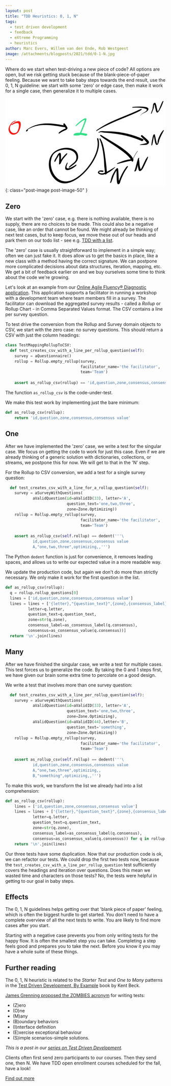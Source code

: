 ```yaml
---
layout: post
title: "TDD Heuristics: 0, 1, N"
tags:
  - test driven development
  - feedback
  - eXtreme Programming
  - heuristics
author: Marc Evers, Willem van den Ende, Rob Westgeest
image: /attachments/blogposts/2021/tdd/0-1-N.jpg
---
```


Where do we start when test-driving a new piece of code? All options are open,
but we risk getting stuck because of the blank-piece-of-paper feeling. Because
we want to take baby steps towards the end result, use the 0, 1, N guideline:
we start with some 'zero' or edge case, then make it work for a single case,
then generalize it to multiple cases.

![0-1-N.jpg](/attachments/blogposts/2021/tdd/0-1-N.jpg)
{: class="post-image post-image-50" }

## Zero

We start with the 'zero' case, e.g. there is nothing available, there is no
supply, there are no choices to be made. This could also be a negative case,
like an order that cannot be found. We might already be thinking of next test
cases, but to keep focus, we move these out of our heads and park them on our
todo list - see e.g. [TDD with a
list](https://www.sammancoaching.org/learning_hours/small_steps/tdd_with_a_list.html).

The 'zero' case is usually straightforward to implement in a simple way; often
we can just fake it. It does allow us to get the basics in place, like a new
class with a method having the correct signature. We can postpone more
complicated decisions about data structures, iteration, mapping, etc. We get a
bit of feedback earlier on and we buy ourselves some time to think about the
code we're growing.

Let's look at an example from our [Online Agile Fluency® Diagnostic
application](/2020/09/25/hexagonal-frontend-example.html). This application
supports a facilitator in running a workshop with a development team where team
members fill in a survey. The facilitator can download the aggregated survey
results - called a *Rollup* or Rollup Chart - in Comma Separated Values format.
The CSV contains a line per survey question.

To test drive the conversion from the Rollup and Survey domain objects to CSV,
we start with the zero case: no survey questions. This should return a CSV with
just the column headings:

```python
class TestMappingRollupToCSV:
  def test_creates_csv_with_a_line_per_rollup_question(self):
    survey = aQuestionnaire()
    rollup = Rollup.empty_rollup(survey,
                                 facilitator_name='the facilitator',
                                 team='Team')

    assert as_rollup_csv(rollup) == 'id,question,zone,consensus,consensus value'
```

The function `as_rollup_csv` is the code-under-test. 

We make this test work by implementing just the bare minimum:

```python
def as_rollup_csv(rollup):
    return 'id,question,zone,consensus,consensus value'
```

## One

After we have implemented the 'zero' case, we write a test for the singular
case. We focus on getting the code to work for just this case. Even if we are
already thinking of a generic solution with dictionaries, collections, or
streams, we postpone this for now. We will get to that in the 'N' step.

For the Rollup to CSV conversion, we add a test for a single survey question:

```python
  def test_creates_csv_with_a_line_for_a_rollup_question(self):
    survey = aSurveyWithQuestions(
            aValidQuestion(id=aValidID(33), letter='A',
                           question_text='one,two,three',
                           zone=Zone.Optimizing))
    rollup = Rollup.empty_rollup(survey,
                                 facilitator_name='the facilitator',
                                 team='Team')

    assert as_rollup_csv(self.rollup) == dedent('''\
            id,question,zone,consensus,consensus value
            A,"one,two,three",optimizing,,''')
```

The Python `dedent` function is just for convenience, it removes leading spaces,
and allows us to write our expected value in a more readable way.

We update the production code, but again we don't do more than strictly necessary. We only make it work for the first question in the list.

```python
def as_rollup_csv(rollup):
  q = rollup.rollup_questions[0]
  lines = ['id,question,zone,consensus,consensus value']
  lines = lines + ['{letter},"{question_text}",{zone},{consensus_label},{consensus}'.format(
          letter=q.letter, 
          question_text=q.question_text, 
          zone=str(q.zone), 
          consensus_label=as_consensus_label(q.consensus), 
          consensus=as_consensus_value(q.consensus))]
  return '\n'.join(lines)
```

## Many

After we have finished the singular case, we write a test for multiple cases.
This test forces us to generalize the code. By taking the 0 and 1 steps first,
we have given our brain some extra time to percolate on a good design.

We write a test that involves more than one survey question:

```python
  def test_creates_csv_with_a_line_per_rollup_question(self):
    survey = aSurveyWithQuestions(
            aValidQuestion(id=aValidID(33), letter='A',
                           question_text='one,two,three',
                           zone=Zone.Optimizing),
            aValidQuestion(id=aValidID(44),letter='B',
                           question_text='something', 
                           zone=Zone.Optimizing))
    rollup = Rollup.empty_rollup(survey,
                                 facilitator_name='the facilitator',
                                 team='Team')

    assert as_rollup_csv(self.rollup) == dedent('''\
            id,question,zone,consensus,consensus value
            A,"one,two,three",optimizing,,
            B,"something",optimizing,,''')
```

To make this work, we transform the list we already had into a list
comprehension:

```python
def as_rollup_csv(rollup):
    lines = ['id,question,zone,consensus,consensus value']
    lines = lines + ['{letter},"{question_text}",{zone},{consensus_label},{consensus}'.format(
            letter=q.letter, 
            question_text=q.question_text, 
            zone=str(q.zone), 
            consensus_label=as_consensus_label(q.consensus), 
            consensus=as_consensus_value(q.consensus)) for q in rollup.rollup_questions]
    return '\n'.join(lines)
```

Our three tests have some duplication. Now that our production code is ok, we
can refactor our tests. We could drop the first two tests now, because the
`test_creates_csv_with_a_line_per_rollup_question` test sufficiently covers the
headings and iteration over questions. Does this mean we wasted time and
characters on those tests? No, the tests were helpful in getting to our goal in
baby steps.

## Effects

The 0, 1, N guidelines helps getting over that 'blank piece of paper' feeling,
which is often the biggest hurdle to get started. You don't need to have a
complete overview of all the next tests to write. You are likely to find more
cases after you start.

Starting with a negative case prevents you from only writing tests for the happy
flow. It is often the smallest step you can take. Completing a step feels good
and prepares you to take the next. Before you know it you may have a whole suite
of these things.

## Further reading

The 0, 1, N heuristic is related to the _Starter Test_ and _One to Many_
patterns in the [Test Driven Development, By Example](https://www.oreilly.com/library/view/test-driven-development/0321146530/) book by Kent Beck.

[James Grenning proposed the ZOMBIES acronym](http://blog.wingman-sw.com/tdd-guided-by-zombies) for writing tests:
- (Z)ero
- (O)ne
- (M)any
- (B)oundary behaviors
- (I)nterface definition
- (E)xercise exceptional behaviour
- (S)imple scenarios-simple solutions.

_This is a post in our [series on Test Driven Development](/blog-by-tag#tag-test-driven-development)._

<aside>
  <p>Clients often first send zero participants to our courses. Then they send one, then N. We have TDD open enrollment courses scheduled for the fall, have a look! 
  </p>
  <p><div>
    <a href="/training/test-driven-development">Find out more</a>
  </div></p>
</aside>
